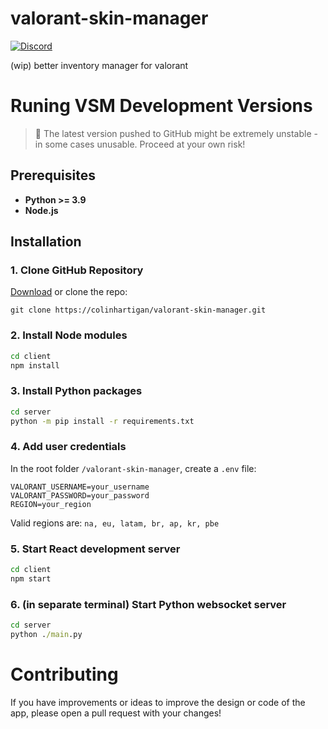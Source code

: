# valorant-skin-manager
[![Discord](https://img.shields.io/badge/discord-join-7389D8?style=flat&logo=discord)](https://discord.gg/uGuswsZwAT)

(wip) better inventory manager for valorant

# Runing VSM Development Versions
> 🚨 The latest version pushed to GitHub might be extremely unstable - in some cases unusable. Proceed at your own risk!

## Prerequisites
- **Python >= 3.9**
- **Node.js**

## Installation

### 1. Clone GitHub Repository
[Download](https://github.com/colinhartigan/valorant-skin-manager/archive/refs/heads/master.zip) or clone the repo:
```
git clone https://colinhartigan/valorant-skin-manager.git
```

### 2. Install Node modules
```cmd
cd client
npm install 
```

### 3. Install Python packages
```cmd
cd server
python -m pip install -r requirements.txt
```

### 4. Add user credentials
In the root folder `/valorant-skin-manager`, create a `.env` file:
```env
VALORANT_USERNAME=your_username
VALORANT_PASSWORD=your_password
REGION=your_region
```
Valid regions are: `na, eu, latam, br, ap, kr, pbe`

### 5. Start React development server
```cmd
cd client
npm start
```

### 6. (in separate terminal) Start Python websocket server
```cmd
cd server
python ./main.py
```

# Contributing
If you have improvements or ideas to improve the design or code of the app, please open a pull request with your changes!
